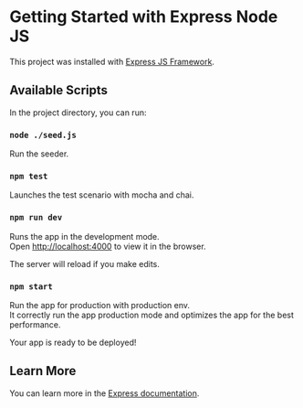# Getting Started with Express Node JS

This project was installed with [Express JS Framework](https://expressjs.com/en/starter/installing.html).

## Available Scripts

In the project directory, you can run:

### `node ./seed.js`

Run the seeder.

### `npm test`

Launches the test scenario with mocha and chai.

### `npm run dev`

Runs the app in the development mode.\
Open [http://localhost:4000](http://localhost:4000) to view it in the browser.

The server will reload if you make edits.

### `npm start`

Run the app for production with production env.\
It correctly run the app production mode and optimizes the app for the best performance.

Your app is ready to be deployed!

## Learn More

You can learn more in the [Express documentation](https://expressjs.com).
